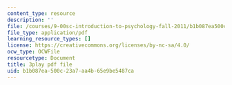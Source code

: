 ```yaml
---
content_type: resource
description: ''
file: /courses/9-00sc-introduction-to-psychology-fall-2011/b1b087ea500c23a7aa4b65e9be5487ca_yBYebcVw8Zk.pdf
file_type: application/pdf
learning_resource_types: []
license: https://creativecommons.org/licenses/by-nc-sa/4.0/
ocw_type: OCWFile
resourcetype: Document
title: 3play pdf file
uid: b1b087ea-500c-23a7-aa4b-65e9be5487ca
---
```

